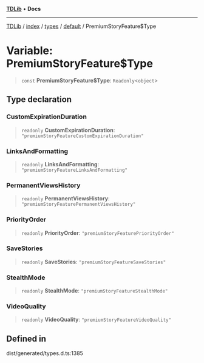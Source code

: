 [**TDLib**](../../../../../../README.md) • **Docs**

***

[TDLib](../../../../../../modules.md) / [index](../../../../../README.md) / [types](../../../README.md) / [default](../README.md) / PremiumStoryFeature$Type

# Variable: PremiumStoryFeature$Type

> `const` **PremiumStoryFeature$Type**: `Readonly`\<`object`\>

## Type declaration

### CustomExpirationDuration

> `readonly` **CustomExpirationDuration**: `"premiumStoryFeatureCustomExpirationDuration"`

### LinksAndFormatting

> `readonly` **LinksAndFormatting**: `"premiumStoryFeatureLinksAndFormatting"`

### PermanentViewsHistory

> `readonly` **PermanentViewsHistory**: `"premiumStoryFeaturePermanentViewsHistory"`

### PriorityOrder

> `readonly` **PriorityOrder**: `"premiumStoryFeaturePriorityOrder"`

### SaveStories

> `readonly` **SaveStories**: `"premiumStoryFeatureSaveStories"`

### StealthMode

> `readonly` **StealthMode**: `"premiumStoryFeatureStealthMode"`

### VideoQuality

> `readonly` **VideoQuality**: `"premiumStoryFeatureVideoQuality"`

## Defined in

dist/generated/types.d.ts:1385
